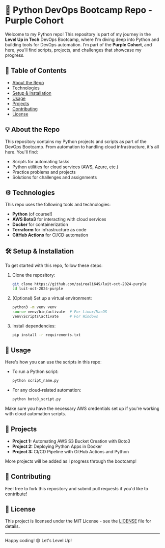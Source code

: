 # 🚀 Python DevOps Bootcamp Repo - Purple Cohort

Welcome to my Python repo! This repository is part of my journey in the **Level Up in Tech** DevOps Bootcamp, where I'm diving deep into Python and building tools for DevOps automation. I'm part of the **Purple Cohort**, and here, you'll find scripts, projects, and challenges that showcase my progress.

## 📝 Table of Contents
- [About the Repo](#about-the-repo)
- [Technologies](#technologies)
- [Setup & Installation](#setup--installation)
- [Usage](#usage)
- [Projects](#projects)
- [Contributing](#contributing)
- [License](#license)

## 💡 About the Repo

This repository contains my Python projects and scripts as part of the DevOps Bootcamp. From automation to handling cloud infrastructure, it's all here. You'll find:
- Scripts for automating tasks
- Python utilities for cloud services (AWS, Azure, etc.)
- Practice problems and projects
- Solutions for challenges and assignments

## ⚙️ Technologies
This repo uses the following tools and technologies:
- **Python** (of course!)
- **AWS Boto3** for interacting with cloud services
- **Docker** for containerization
- **Terraform** for infrastructure as code
- **GitHub Actions** for CI/CD automation

## 🛠 Setup & Installation

To get started with this repo, follow these steps:

1. Clone the repository:
    ```bash
    git clone https://github.com/zaireali649/luit-oct-2024-purple
    cd luit-oct-2024-purple
    ```

2. (Optional) Set up a virtual environment:
    ```bash
    python3 -m venv venv
    source venv/bin/activate  # For Linux/MacOS
    venv\Scripts\activate     # For Windows
    ```

3. Install dependencies:
    ```bash
    pip install -r requirements.txt
    ```

## 🚀 Usage

Here's how you can use the scripts in this repo:

- To run a Python script:
    ```bash
    python script_name.py
    ```

- For any cloud-related automation:
    ```bash
    python boto3_script.py
    ```

Make sure you have the necessary AWS credentials set up if you're working with cloud automation scripts.

## 📂 Projects

- **Project 1:** Automating AWS S3 Bucket Creation with Boto3
- **Project 2:** Deploying Python Apps in Docker
- **Project 3:** CI/CD Pipeline with GitHub Actions and Python

More projects will be added as I progress through the bootcamp!

## 🤝 Contributing

Feel free to fork this repository and submit pull requests if you'd like to contribute!

## 📄 License

This project is licensed under the MIT License - see the [LICENSE](LICENSE) file for details.

---

Happy coding! 😄 Let's Level Up!